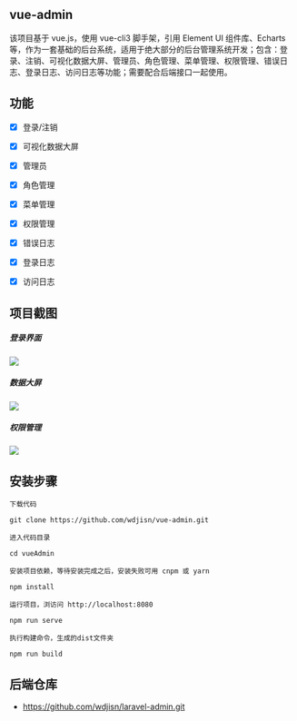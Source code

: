 ## vue-admin
该项目基于 vue.js，使用 vue-cli3 脚手架，引用 Element UI 组件库、Echarts等，作为一套基础的后台系统，适用于绝大部分的后台管理系统开发；包含：登录、注销、可视化数据大屏、管理员、角色管理、菜单管理、权限管理、错误日志、登录日志、访问日志等功能；需要配合后端接口一起使用。


## 功能
-   [x] 登录/注销
-   [x] 可视化数据大屏
-   [x] 管理员
-   [x] 角色管理
-   [x] 菜单管理
-   [x] 权限管理
-   [x] 错误日志
-   [x] 登录日志
-   [x] 访问日志


## 项目截图
##### 登录界面
![](https://sobj.oss-cn-beijing.aliyuncs.com/image/20201022/login.png)
##### 数据大屏
![](https://sobj.oss-cn-beijing.aliyuncs.com/image/20201022/dataV.png)
##### 权限管理
![](https://sobj.oss-cn-beijing.aliyuncs.com/image/20201022/menu.png)


## 安装步骤
```
下载代码

git clone https://github.com/wdjisn/vue-admin.git
```

```
进入代码目录

cd vueAdmin                                                
```

```
安装项目依赖，等待安装完成之后，安装失败可用 cnpm 或 yarn

npm install                                                     
```

```
运行项目，浏访问 http://localhost:8080

npm run serve                                                   
```

```
执行构建命令，生成的dist文件夹

npm run build                                                   
```


## 后端仓库
-  https://github.com/wdjisn/laravel-admin.git